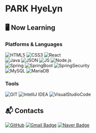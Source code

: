 # PARK HyeLyn 
<!--
**LynPark/LynPark** is a ✨ _special_ ✨ repository because its `README.md` (this file) appears on your GitHub profile.

Here are some ideas to get you started:

- 🔭 I’m currently working on ...
- 🌱 I’m currently learning HTML, CSS, JAVA, JS, Node.js, Spring, MyBatis, React, etc.
- 👯 I’m looking to collaborate on ...
- 🤔 I’m looking for help with ...
- 💬 Ask me about ...
- 📫 How to reach me: hyelyn234@gmail.com
- 😄 Pronouns: ...
- ⚡ Fun fact: ... -->

## 🖥 Now Learning
### Platforms & Languages
![HTML5](https://img.shields.io/badge/HTML5-E34F26.svg?&style=for-the-badge&logo=HTML5&logoColor=white)
![CSS3](https://img.shields.io/badge/CSS3-1572B6.svg?&style=for-the-badge&logo=CSS3&logoColor=white)
![React](https://img.shields.io/badge/React-61DAFB?&style=for-the-badge&logo=react&logoColor=white)   
![Java](https://img.shields.io/badge/Java-007396.svg?&style=for-the-badge&logo=Java&logoColor=white)
![JSON](https://img.shields.io/badge/JSON-000000?&style=for-the-badge&logo=json&logoColor=white)
![JS](https://img.shields.io/badge/js-F7DF1E?&style=for-the-badge&logo=javascript&logoColor=white)
![Node.js](https://img.shields.io/badge/node.js-5FA04E?&style=for-the-badge&logo=nodedotjs&logoColor=white)   
![Spring](https://img.shields.io/badge/Spring-6DB33F?&style=for-the-badge&logo=spring&logoColor=white)
![SpringBoot](https://img.shields.io/badge/Spring_Boot-6DB33F?&style=for-the-badge&logo=springboot&logoColor=white)
![SpringSecurity](https://img.shields.io/badge/Spring_Security-6DB33F?&style=for-the-badge&logo=springsecurity&logoColor=white)   
![MySQL](https://img.shields.io/badge/MySQL-4479A1?&style=for-the-badge&logo=mysql&logoColor=white)
![MariaDB](https://img.shields.io/badge/MariaDB-003545?&style=for-the-badge&logo=mariadb&logoColor=white)

### Tools
![GIT](https://img.shields.io/badge/Git-F05032.svg?&style=for-the-badge&logo=Git&logoColor=white)
![IntelliJ IDEA](https://img.shields.io/badge/IntelliJ_IDEA-000000.svg?&style=for-the-badge&logo=intellijidea&logoColor=white)
![VisualStudioCode](https://img.shields.io/badge/VSCode-007ACC.svg?&style=for-the-badge&logo=visualstudiocode&logoColor=white)

## 📬 Contacts
[![GitHub](https://img.shields.io/badge/GitHub-181717?style=flat-square&logo=github&link=https://github.com/LynPark/)](https://github.com/LynPark/)
[![Gmail Badge](https://img.shields.io/badge/Gmail-d14836?style=flat-square&logo=Gmail&logoColor=white&link=mailto:hyelyn234@gmail.com)](mailto:hyelyn234@gmail.com)
[![Naver Badge](https://img.shields.io/badge/Naver-03C75A?style=flat-square&logo=Naver&logoColor=white&link=mailto:lyna8901@naver.com)](mailto:lyna8901@naver.com)

